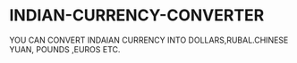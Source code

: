 # INDIAN-CURRENCY-CONVERTER
YOU CAN CONVERT INDAIAN CURRENCY INTO DOLLARS,RUBAL.CHINESE YUAN, POUNDS ,EUROS ETC.
